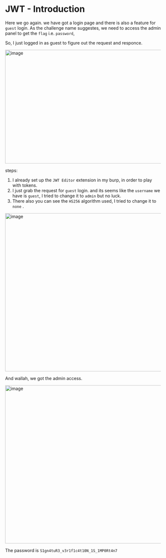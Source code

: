 # JWT - Introduction 

Here we go again. we have got a login page and there is also a feature for `guest` login. As the challenge name suggestes, we need to access the admin panel to get the `flag` i.e. `password`, 

So, I just logged in as guest to figure out the request and responce. 

<img width="1070" height="368" alt="image" src="https://github.com/user-attachments/assets/92c53262-1ca7-4c73-9ac7-c8b2eb5760b7" />

steps: 
1. I already set up the `JWT Editor` extension in my burp, in order to play with tokens. 
2. I just grab the request for `guest` login. and its seems like the `username` we have is `guest`, I tried to change it to `admin` but no luck. 
3. There also you can see the `HS256` algorithm used, I tried to change it to `none` .
   
<img width="1082" height="512" alt="image" src="https://github.com/user-attachments/assets/e145d585-09e2-4730-a37d-acbcbc46fd80" />


And wallah, we got the admin access. 

<img width="1082" height="512" alt="image" src="https://github.com/user-attachments/assets/e145d585-09e2-4730-a37d-acbcbc46fd80" />

The password is `S1gn4tuR3_v3r1f1c4t10N_1S_1MP0Rt4n7`
